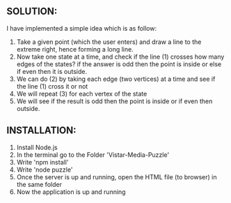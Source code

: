 ## SOLUTION: 

I have implemented a simple idea which is as follow: 

1) Take a given point (which the user enters) and draw a line to the extreme right, hence forming a long line. 
2) Now take one state at a time, and check if the line (1) crosses how many edges of the states? if the answer is odd then the point is inside or else if even then it is outside. 
3) We can do (2) by taking each edge (two vertices) at a time and see if the line (1) cross it or not
4) We will repeat (3) for each vertex of the state
5) We will see if the result is odd then the point is inside or if even then outside. 


## INSTALLATION: 

1) Install Node.js
2) In the terminal go to the Folder 'Vistar-Media-Puzzle'
3) Write 'npm install'
4) Write 'node puzzle'
5) Once the server is up and running, open the HTML file (to browser) in the same folder
6) Now the application is up and running
